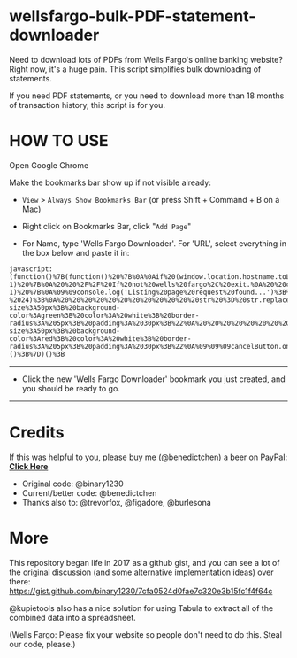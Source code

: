 # wellsfargo-bulk-PDF-statement-downloader
Need to download lots of PDFs from Wells Fargo's online banking website? Right now, it's a huge pain. This script simplifies bulk downloading of statements.

If you need PDF statements, or you need to download more than 18 months of transaction history, this script is for you.


# HOW TO USE

Open Google Chrome

Make the bookmarks bar show up if not visible already:
- `View` > `Always Show Bookmarks Bar` (or press Shift + Command + B on a Mac)

- Right click on Bookmarks Bar, click "`Add Page`"
- For Name, type 'Wells Fargo Downloader'.  For 'URL', select everything in the box below and paste it in:

```
javascript:(function()%7B(function()%20%7B%0A%0Aif%20(window.location.hostname.toLowerCase().indexOf('wellsfargo')%20%3D%3D%3D%20-1)%20%7B%0A%20%20%2F%2F%20If%20not%20wells%20fargo%2C%20exit.%0A%20%20console.warn('Site%20is%20not%20wells%20fargo.%20Exiting...')%3B%0A%20%20return%3B%0A%7D%0Aconsole.log('Wells%20fargo%20detected.')%3B%0A%0A%0Awindow.oldXHROpen%20%3D%20window.XMLHttpRequest.prototype.open%3B%0A%0Alet%20interceptor%20%3D%20function%20(method%2C%20url%2C%20async)%20%7B%0A%20%20%20%20console.log('Intercepted%20request%3A%20'%2C%20%7Burl%7D)%3B%0A%09if%20(url.indexOf('%2Fedocs%2Fdocuments%2Fstatement%2Flist%2Faccount%2F')%20!%3D%3D%20-1)%20%7B%0A%09%09console.log('Listing%20page%20request%20found...')%3B%0A%09%09this.addEventListener('load'%2C%20function%20()%20%7B%0A%20%20%20%20%20%20%20%20%20%20%20%20let%20str%20%3D%20this.responseText%3B%0A%20%20%20%20%20%20%20%20%20%20%20%20str%20%3D%20str.substr(24)%3B%0A%20%20%20%20%20%20%20%20%20%20%20%20str%20%3D%20str.substr(0%2C%20str.length%20-%2024)%3B%0A%20%20%20%20%20%20%20%20%20%20%20%20str%20%3D%20str.replace(%2F%5C%5C%22%2Fg%2C%20'%22')%3B%0A%20%20%20%20%20%20%20%20%20%20%20%20let%20parsed%20%3D%20JSON.parse(str)%3B%0A%20%20%20%20%20%20%20%20%20%20%20%20let%20statements%20%3D%20parsed.statementsDisclosuresInfo.statements%3B%0A%09%09%09let%20waitTime%20%3D%200%3B%0A%09%09%09const%20button%20%3D%20document.createElement('button')%3B%0A%20%20%20%20%20%20%20%20%20%20%20%20button.textContent%20%3D%20%22Download%20Statements%22%3B%0A%20%20%20%20%20%20%20%20%20%20%20%20button.style%20%3D%20%22position%3Aabsolute%3B%20right%3A%2030px%3B%20bottom%3A%2030px%3B%20font-size%3A50px%3B%20background-color%3Agreen%3B%20color%3A%20white%3B%20border-radius%3A%205px%3B%20padding%3A%2030px%3B%22%0A%20%20%20%20%20%20%20%20%20%20%20%20document.body.appendChild(button)%3B%0A%09%09%09const%20cancelButton%20%3D%20document.createElement('button')%3B%0A%20%20%20%20%20%20%20%20%20%20%20%20cancelButton.textContent%20%3D%20%22Cancel%22%3B%0A%20%20%20%20%20%20%20%20%20%20%20%20cancelButton.style%20%3D%20%22position%3Aabsolute%3B%20left%3A%2030px%3B%20bottom%3A%2030px%3B%20font-size%3A50px%3B%20background-color%3Ared%3B%20color%3A%20white%3B%20border-radius%3A%205px%3B%20padding%3A%2030px%3B%22%0A%09%09%09cancelButton.onclick%20%3D%20()%20%3D%3E%20%7B%0A%09%09%09%09document.body.removeChild(cancelButton)%3B%0A%09%09%09%09document.body.removeChild(button)%3B%0A%09%09%09%09delete%20button%3B%0A%09%09%09%09delete%20statements%3B%0A%09%09%09%09delete%20waitTime%3B%0A%09%09%09%7D%3B%0A%20%20%20%20%20%20%20%20%20%20%20%20document.body.appendChild(cancelButton)%3B%0A%20%20%20%20%20%20%20%20%20%20%20%20button.onclick%20%3D%20()%20%3D%3E%20%7B%20%0A%09%09%09%09statements.forEach((statement)%20%3D%3E%20%7B%0A%20%20%20%20%20%20%20%20%20%20%20%20%20%20%20%20%20%20%20%20console.log(statement)%3B%0A%20%20%20%20%20%20%20%20%20%20%20%20%20%20%20%20%20%20%20%20let%20dataUrl%20%3D%20%22https%3A%2F%2Fconnect.secure.wellsfargo.com%22%20%2B%20statement.url%3B%0A%20%20%20%20%20%20%20%20%20%20%20%20%20%20%20%20%20%20%20%20let%20el1%20%3D%20document.createElement('a')%3B%0A%20%20%20%20%20%20%20%20%20%20%20%20%20%20%20%20%20%20%20%20el1.setAttribute('href'%2C%20dataUrl)%3B%0A%20%20%20%20%20%20%20%20%20%20%20%20%20%20%20%20%20%20%20%20el1.setAttribute('download'%2C%20statement.documentDisplayName)%3B%0A%20%20%20%20%20%20%20%20%20%20%20%20%20%20%20%20%20%20%20%20el1.setAttribute('target'%2C%20'_blank')%3B%0A%20%20%20%20%20%20%20%20%20%20%20%20%20%20%20%20%20%20%20%20document.body.appendChild(el1)%3B%0A%20%20%20%20%20%20%20%20%20%20%20%20%20%20%20%20%20%20%20%20setTimeout(()%20%3D%3E%20%7B%0A%20%20%20%20%20%20%20%20%20%20%20%20%20%20%20%20%20%20%20%20%20%20%20%20el1.click()%3B%0A%20%20%20%20%20%20%20%20%20%20%20%20%20%20%20%20%20%20%20%20%20%20%20%20el1.parentNode.removeChild(el1)%3B%0A%20%20%20%20%20%20%20%20%20%20%20%20%20%20%20%20%20%20%20%20%7D%2C%20waitTime)%3B%0A%20%20%20%20%20%20%20%20%20%20%20%20%20%20%20%20%20%20%20%20waitTime%20%2B%3D%20700%3B%0A%20%20%20%20%20%20%20%20%20%20%20%20%20%20%20%20%7D)%3B%0A%09%09%09%09document.body.removeChild(button)%3B%0A%09%09%09%09document.body.removeChild(cancelButton)%3B%0A%09%09%09%09delete%20button%3B%0A%09%09%09%09delete%20cancelButton%3B%0A%09%09%09%09delete%20statements%3B%0A%09%09%09%09delete%20waitTime%3B%0A%20%20%20%20%20%20%20%20%20%20%20%20%7D%3B%0A%20%20%20%20%20%20%20%20%7D)%3B%0A%0A%09%7D%0A%20%20%20%20return%20oldXHROpen.apply(this%2C%20arguments)%3B%0A%7D%0Aif%20(window.XMLHttpRequest.prototype.open%20!%3D%3D%20interceptor)%20%7B%0A%09window.XMLHttpRequest.prototype.open%20%3D%20interceptor%3B%0A%7D%20else%20%7B%0A%09console.warn('Already%20have%20interceptor')%3B%0A%7D%0A%7D)()%3B%7D)()%3B
```
---------

- Click the new 'Wells Fargo Downloader' bookmark you just created, and you should be ready to go.

---------

# Credits

If this was helpful to you, please buy me (@benedictchen) a beer on PayPal: **[Click Here](https://www.paypal.com/cgi-bin/webscr?cmd=_s-xclick&hosted_button_id=WXQKYYKPHWXHS)**

- Original code: @binary1230
- Current/better code: @benedictchen
- Thanks also to: @trevorfox, @figadore, @burlesona

# More

This repository began life in 2017 as a github gist, and you can see a lot of the original discussion (and some alternative implementation ideas) over there: https://gist.github.com/binary1230/7cfa0524d0fae7c320e3b15fc1f4f64c

@kupietools also has a nice solution for using Tabula to extract all of the combined data into a spreadsheet.

(Wells Fargo: Please fix your website so people don't need to do this. Steal our code, please.)
